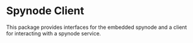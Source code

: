 # Spynode Client

This package provides interfaces for the embedded spynode and a client for interacting with a spynode service.